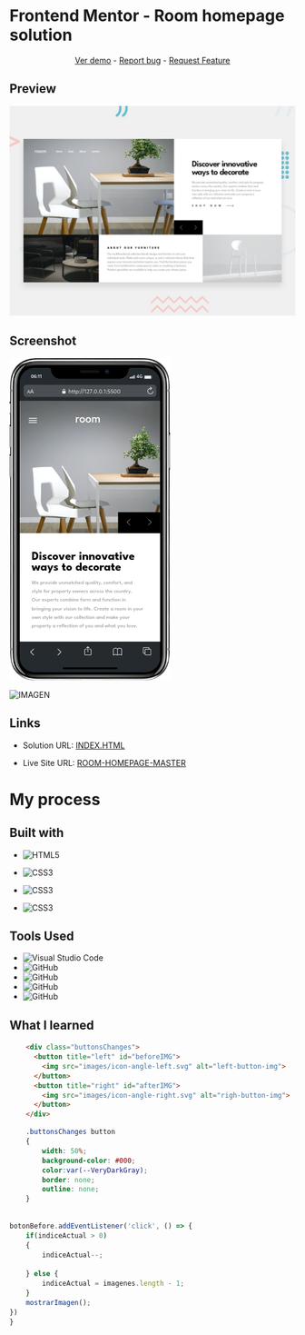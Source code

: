 # Frontend Mentor - Room homepage solution
<p align="center">
  <a href="https://johanxtheking.github.io/SolutionsLIVE-Frontend-Mentor-Solutions
/solutions/room-homepage-master">Ver demo</a> -
   <a href="https://github.com/JohanXTheKing/SolutionsLIVE-Frontend-Mentor-Solutions/issues">Report bug</a> -
  <a href="https://github.com/JohanXTheKing/SolutionsLIVE-Frontend-Mentor-Solutions/issues">Request Feature</a>
</p>

## Preview

![IMAGEN](design/desktop-preview.jpg)

## Screenshot

![IMAGEN](images/mobile.png) 

![IMAGEN](images/mobile2.png.png)

## Links

- Solution URL: [INDEX.HTML](https://github.com/JohanXTheKing/SolutionsLIVE-Frontend-Mentor-Solutions/tree/main/solutions/room-homepage-master)


- Live Site URL: [ROOM-HOMEPAGE-MASTER](https://johanxtheking.github.io/SolutionsLIVE-Frontend-Mentor-Solutions/solutions/room-homepage-master/#)

# My process

## Built with
* ![HTML5](https://img.shields.io/badge/html5-%23E34F26.svg?style=for-the-badge&logo=html5&logoColor=white) 

* ![CSS3](https://img.shields.io/badge/css3-%231572B6.svg?style=for-the-badge&logo=css3&logoColor=white)
* ![CSS3](https://img.shields.io/badge/git-brightgreen.svg?style=for-the-badge&logo=git&logoColor=white)



* ![CSS3](https://img.shields.io/badge/jss-yellow.svg?style=for-the-badge&logo=jss&logoColor=white)
## Tools Used

* ![Visual Studio Code](https://img.shields.io/badge/Visual%20Studio%20Code-0078d7.svg?style=for-the-badge&logo=visual-studio-code&logoColor=white)  
* ![GitHub](https://img.shields.io/badge/github-%23121011.svg?style=for-the-badge&logo=github&logoColor=white)  
* ![GitHub](https://img.shields.io/badge/linux-%23921011.svg?style=for-the-badge&logo=linux&logoColor=white) 
* ![GitHub](https://img.shields.io/badge/brave-%23921072.svg?style=for-the-badge&logo=brave&logoColor=white) 
* ![GitHub](https://img.shields.io/badge/google-%23527041.svg?style=for-the-badge&logo=google&logoColor=white) 

  
## What I learned



```html
    <div class="buttonsChanges">
      <button title="left" id="beforeIMG">
        <img src="images/icon-angle-left.svg" alt="left-button-img">
      </button>
      <button title="right" id="afterIMG">
        <img src="images/icon-angle-right.svg" alt="righ-button-img">
      </button>
    </div>
```
```css
    .buttonsChanges button
    {
        width: 50%;
        background-color: #000;
        color:var(--VeryDarkGray);
        border: none;
        outline: none;
    }
```
```js

botonBefore.addEventListener('click', () => {
    if(indiceActual > 0)
    {
        indiceActual--;

    } else {
        indiceActual = imagenes.length - 1;
    }
    mostrarImagen();
})
}
```